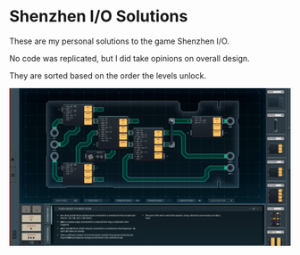 # Shenzhen I/O Solutions

These are my personal solutions to the game Shenzhen I/O.

No code was replicated, but I did take opinions on overall design.

They are sorted based on the order the levels unlock.

![Image of Solution](https://github.com/VexToska/Shenzhen-Solutions/blob/master/13.%20Token-Based%20Payment%20Kiosk.png)